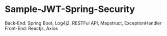 # Sample-JWT-Spring-Security
Back-End: Spring Boot, Log4j2, RESTFul API, Mapstruct, ExceptionHandler  Front-End: Reactjs, Axios
